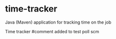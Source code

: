 # time-tracker
Java (Maven) application for tracking time on the job

Time tracker
#comment added to test poll scm
